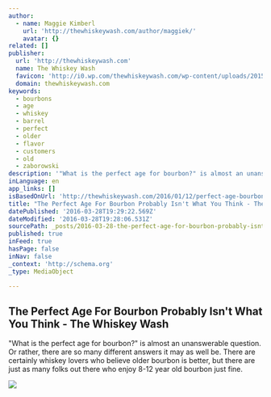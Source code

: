 ```yaml
---
author:
  - name: Maggie Kimberl
    url: 'http://thewhiskeywash.com/author/maggiek/'
    avatar: {}
related: []
publisher:
  url: 'http://thewhiskeywash.com'
  name: The Whiskey Wash
  favicon: 'http://i0.wp.com/thewhiskeywash.com/wp-content/uploads/2015/05/tww-logo-final_logo-only_color-5543ba00v1_site_icon.png?fit=192%2C192'
  domain: thewhiskeywash.com
keywords:
  - bourbons
  - age
  - whiskey
  - barrel
  - perfect
  - older
  - flavor
  - customers
  - old
  - zaborowski
description: '"What is the perfect age for bourbon?" is almost an unanswerable question. Or rather, there are so many different answers it may as well be. There are certainly whiskey lovers who believe older bourbon is better, but there are just as many folks out there who enjoy 8-12 year old bourbon just fine.'
inLanguage: en
app_links: []
isBasedOnUrl: 'http://thewhiskeywash.com/2016/01/12/perfect-age-bourbon-probably-isnt-think/'
title: "The Perfect Age For Bourbon Probably Isn't What You Think - The Whiskey Wash"
datePublished: '2016-03-28T19:29:22.569Z'
dateModified: '2016-03-28T19:28:06.531Z'
sourcePath: _posts/2016-03-28-the-perfect-age-for-bourbon-probably-isnt-what-you-think-.md
published: true
inFeed: true
hasPage: false
inNav: false
_context: 'http://schema.org'
_type: MediaObject

---
```

<article style=""><h1>The Perfect Age For Bourbon Probably Isn't What You Think - The Whiskey Wash</h1><p>"What is the perfect age for bourbon?" is almost an unanswerable question. Or rather, there are so many different answers it may as well be. There are certainly whiskey lovers who believe older bourbon is better, but there are just as many folks out there who enjoy 8-12 year old bourbon just fine.</p><img src="http://i1.wp.com/thewhiskeywash.com/wp-content/uploads/2015/04/bourbon-101-e1452622328752.jpg?resize=700%2C320" /></article>